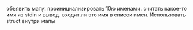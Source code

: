 объявить мапу. проинициализировать 10ю именами. считать какое-то имя из stdin и вывод. входит ли это имя в список имен.
Использовать struct внутри мапы